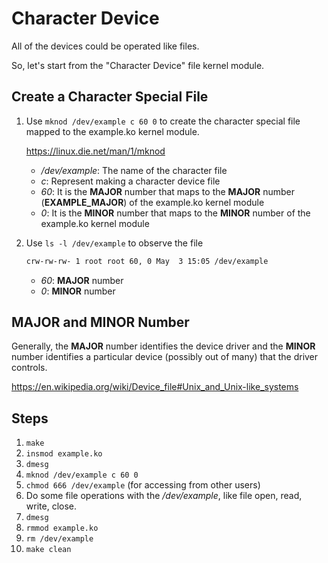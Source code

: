 # Character Device

All of the devices could be operated like files.

So, let's start from the "Character Device" file kernel module.

## Create a Character Special File

1. Use ``` mknod /dev/example c 60 0 ``` to create the character special file mapped to the example.ko kernel module.

	https://linux.die.net/man/1/mknod

	* _/dev/example_: The name of the character file
	* _c_: Represent making a character device file
	* _60_: It is the **MAJOR** number that maps to the **MAJOR** number (**EXAMPLE_MAJOR**) of the example.ko kernel module
	* _0_: It is the **MINOR** number that maps to the **MINOR** number of the example.ko kernel module

2. Use ``` ls -l /dev/example ``` to observe the file

	```sh
	crw-rw-rw- 1 root root 60, 0 May  3 15:05 /dev/example
	```

	* _60_: **MAJOR** number
	* _0_: **MINOR** number

## MAJOR and MINOR Number

Generally, the **MAJOR** number identifies the device driver and the **MINOR** number identifies a particular device (possibly out of many) that the driver controls.

https://en.wikipedia.org/wiki/Device_file#Unix_and_Unix-like_systems

## Steps

1. ``` make ```
2. ``` insmod example.ko ```
3. ``` dmesg ```
4. ``` mknod /dev/example c 60 0 ```
5. ``` chmod 666 /dev/example ``` (for accessing from other users)
6. Do some file operations with the */dev/example*, like file open, read, write, close.
7. ``` dmesg ```
8. ``` rmmod example.ko ```
9. ``` rm /dev/example ```
10. ``` make clean ```
